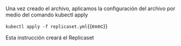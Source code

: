 Una vez creado el archivo, aplicamos la configuración del archivo por medio del comando kubectl apply

`kubectl apply -f replicaset.yml`{{exec}}

Esta instrucción creará el Replicaset
